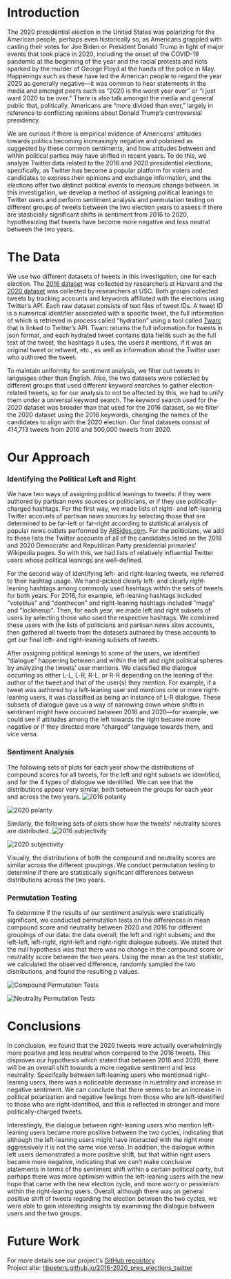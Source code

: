 # Introduction
The 2020 presidential election in the United States was polarizing for the American people, perhaps even historically so, as Americans grappled with casting their votes for Joe Biden or President Donald Trump in light of major events that took place in 2020, including the onset of the COVID-19 pandemic at the beginning of the year and the racial protests and riots sparked by the murder of George Floyd at the hands of the police in May. Happenings such as these have led the American people to regard the year 2020 as generally negative—it was common to hear statements in the media and amongst peers such as “2020 is the worst year ever” or “I just want 2020 to be over.” There is also talk amongst the media and general public that, politically, Americans are “more divided than ever,” largely in reference to conflicting opinions about Donald Trump’s controversial presidency. 

We are curious if there is empirical evidence of Americans’ attitudes towards politics becoming increasingly negative and polarized as suggested by these common sentiments, and how attitudes between and within political parties may have shifted in recent years. To do this, we analyze Twitter data related to the 2016 and 2020 presidential elections, specifically, as Twitter has become a popular platform for voters and candidates to express their opinions and exchange information, and the elections offer two distinct political events to measure change between. In this investigation, we develop a method of assigning political leanings to Twitter users and perform sentiment analysis and permutation testing on different groups of tweets between the two election years to assess if there are stasticially significant shifts in sentiment from 2016 to 2020, hypothesizing that tweets have become more negative and less neutral between the two years.

# The Data
We use two different datasets of tweets in this investigation, one for each election. The [2016 dataset](https://dataverse.harvard.edu/dataset.xhtml?persistentId=doi:10.7910/DVN/PDI7IN) was collected by researchers at Harvard and the [2020 dataset](https://github.com/echen102/us-pres-elections-2020) was collected by researchers at USC. Both groups collected tweets by tracking accounts and keywords affiliated with the elections using Twitter’s API. Each raw dataset consists of text files of tweet IDs. A tweet ID is a numerical identifier associated with a specific tweet, the full information of which is retrieved in process called “hydration” using a tool called [Twarc](https://github.com/DocNow/twarc) that is linked to Twitter’s API. Twarc returns the full information for tweets in json format, and each hydrated tweet contains data fields such as the full text of the tweet, the hashtags it uses, the users it mentions, if it was an original tweet or retweet, etc., as well as information about the Twitter user who authored the tweet.

To maintain uniformity for sentiment analysis, we filter out tweets in languages other than English. Also, the two datasets were collected by different groups that used different keyword searches to gather election-related tweets, so for our analysis to not be affected by this, we had to unify them under a universal keyword search. The keyword search used for the 2020 dataset was broader than that used for the 2016 dataset, so we filter the 2020 dataset using the 2016 keywords, changing the names of the candidates to align with the 2020 election. Our final datasets consist of 414,713 tweets from 2016 and 500,000 tweets from 2020.

# Our Approach
### Identifying the Political Left and Right
We have two ways of assigning political leanings to tweets: if they were authored by partisan news sources or politicians, or if they use politically-charged hashtags. For the first way, we made lists of right- and left-leaning Twitter accounts of partisan news sources by selecting those that are determined to be far-left or far-right according to statistical analysis of popular news outlets performed by [AllSides.com](https://www.allsides.com/media-bias/media-bias-ratings). For the politicians, we add to these lists the Twitter accounts of all of the candidates listed on the 2016 and 2020 Democratic and Republican Party presidential primaries’ Wikipedia pages. So with this, we had lists of relatively influential Twitter users whose political leanings are well-defined. 

For the second way of identifying left- and right-leaning tweets, we referred to their hashtag usage. We hand-picked clearly left- and clearly right-leaning hashtags among commonly used hashtags within the sets of tweets for both years. For 2016, for example, left-leaning hashtags included "voteblue" and "donthecon" and right-leaning hashtags included "maga" and "lockherup". Then, for each year, we made left and right subsets of users by selecting those who used the respective hashtags. We combined these users with the lists of politicians and partisan news sites accounts, then gathered all tweets from the datasets authored by these accounts to get our final left- and right-leaning subsets of tweets.

After assigning political leanings to some of the users, we identified “dialogue” happening between and within the left and right political spheres by analyzing the tweets’ user mentions.  We classified the dialogue occurring as either L-L, L-R, R-L, or R-R depending on the leaning of the author of the tweet and that of the user(s) they mention. For example, if a tweet was authored by a left-leaning user and mentions one or more right-leaning users, it was classified as being an instance of L-R dialogue. These subsets of dialogue gave us a way of narrowing down where shifts in sentiment might have occurred between 2016 and 2020—for example, we could see if attitudes among the left towards the right became more negative or if they directed more “charged” language towards them, and vice versa.


### Sentiment Analysis
The following sets of plots for each year show the distributions of compound scores for all tweets, for the left and right subsets we identified, and for the 4 types of dialogue we idenitifed. We can see that the distributions appear very similar, both between the groups for each year and across the two years. 
![2016 polarity](2016_compound_dists.png)

![2020 polarity](2020_compound_dists.png)

Similarly, the following sets of plots show how the tweets' neutrality scores are distributed.
![2016 subjectivity](2016_neu_dists.png)

![2020 subjectivity](2020_neu_dists.png)

Visually, the distributions of both the compound and neutrality scores are similar across the different groupings. We conduct permutation testing to determine if there are statistically significant differences between distributions across the two years.

### Permutation Testing

To determine if the results of our sentiment analysis were statistically significant, we conducted permutation tests on the differences in mean compound score and neutrality between 2020 and 2016 for different groupings of our data: the data overall; the left and right subsets; and the left-left, left-right, right-left and right-right dialogue subsets. We stated that the null hypothesis was that there was no change in the compound score or neutrality score between the two years. Using the mean as the test statistic, we calculated the observed difference, randomly sampled the two distributions, and found the resulting p values.

![Compound Permutation Tests](compound_permutation_tests.png)

![Neutrality Permutation Tests](neu_permutation_tests.png)

# Conclusions

In conclusion, we found that the 2020 tweets were actually overwhelmingly more positive and less neutral when compared to the 2016 tweets. This disproves our hypothesis which stated that between 2016 and 2020, there will be an overall shift towards a more negative sentiment and less neutrality. Specifcally between left-leaning users who mentioned right-leaning users, there was a noticeable decrease in nuetrality and increase in negative sentiment. We can conclude that there seems to be an increase in political polarization and negative feelings from those who are left-identified to those who are right-identified, and this is reflected in stronger and more politically-charged tweets. 

Interestingly, the dialogue between right-leaning users who mention left-leaning users became more positive between the two cycles, indicating that although the left-leaning users might have interacted with the right more aggressively it is not the same vice versa. In addition, the dialogue within left users demonstrated a more positive shift, but that within right users became more negative, indicating that we can’t make conclusive statements in terms of the sentiment shift within a certain political party, but perhaps there was more optimism within the left-leaning users with the new hope that came with the new election cycle, and more worry or pessimism within the right-leaning users. Overall, although there was an general positive shift of tweets regarding the election between the two cycles, we were able to gain interesting insights by examining the dialogue between users and the two groups.


# Future Work


For more details see our project's [GitHub repository](https://github.com/hbpeters/2016-2020_elections_on_twitter)   
Project site: [hbpeters.github.io/2016-2020_pres_elections_twitter](https://hbpeters.github.io/2016-2020_pres_elections_twitter)
